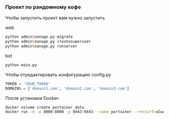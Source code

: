 ### Проект по рандомному кофе

Чтобы запустить проект вам нужно запустить 

web 
```bash
python admin\manage.py migrate 
python admin\manage.py createsuperuser
python admin\manage.py runserver
```

bot
```bash
python main.py
```

Чтобы отредактировать конфигурацию config.py
```python
TOKEN = 'YOUR_TOKEN'
DOMAINS = ['domain1.com', 'domain2.com', 'domain3.com']
```

После установки Docker:
```bash
docker volume create portainer_data
docker run -d -p 8000:8000 -p 9443:9443 --name portainer --restart=always -v /var/run/docker.sock:/var/run/docker.sock -v portainer_data:/data portainer/portainer-ee:latest
```
